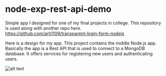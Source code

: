 # node-exp-rest-api-demo

Simple app I designed for one of my final projects in college. This repository is used along with another repo here. <https://github.com/arh1109/transparent-login-form-nodejs>

Here is a design for my app. This project contains the middle Node.js app. Basically the app is a Rest API that is used to connect to a MongoDB database. It offers services for registering new users and authenticating users.

![alt text](https://i.ibb.co/S3MVLm5/project-design.png)
